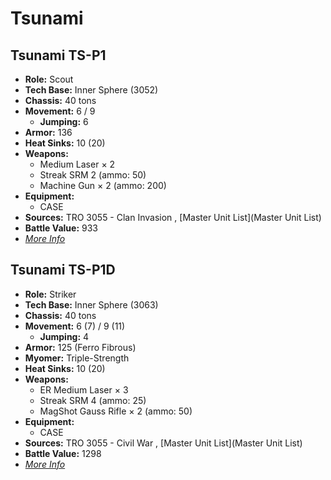 # Tsunami 

## Tsunami TS-P1 

- **Role:** Scout 
- **Tech Base:** Inner Sphere (3052) 
- **Chassis:** 40 tons 
- **Movement:** 6 / 9 
  - **Jumping:** 6 
- **Armor:** 136 
- **Heat Sinks:** 10 (20) 
- **Weapons:** 
  - Medium Laser × 2 
  - Streak SRM 2 (ammo: 50) 
  - Machine Gun × 2 (ammo: 200) 
- **Equipment:** 
  - CASE 
- **Sources:** TRO 3055 - Clan Invasion , [Master Unit List](Master Unit List) 
- **Battle Value:** 933 
- [*More Info*](tsunami/tsunami_ts-p1.md) 

## Tsunami TS-P1D 

- **Role:** Striker 
- **Tech Base:** Inner Sphere (3063) 
- **Chassis:** 40 tons 
- **Movement:** 6 (7) / 9 (11) 
  - **Jumping:** 4 
- **Armor:** 125 (Ferro Fibrous) 
- **Myomer:** Triple-Strength 
- **Heat Sinks:** 10 (20) 
- **Weapons:** 
  - ER Medium Laser × 3 
  - Streak SRM 4 (ammo: 25) 
  - MagShot Gauss Rifle × 2 (ammo: 50) 
- **Equipment:** 
  - CASE 
- **Sources:** TRO 3055 - Civil War , [Master Unit List](Master Unit List) 
- **Battle Value:** 1298 
- [*More Info*](tsunami/tsunami_ts-p1d.md) 

